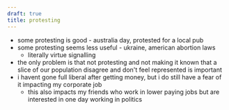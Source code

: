 ```yaml
---
draft: true
title: protesting
---
```


- some protesting is good - australia day, protested for a local pub
- some protesting seems less useful - ukraine, american abortion laws
  - literally virtue signalling
- the only problem is that not protesting and not making it known that a slice of our population disagree and don't feel represented is important
- i havent gone full liberal after getting money, but i do still have a fear of it impacting my corporate job
  - this also impacts my friends who work in lower paying jobs but are interested in one day working in politics
